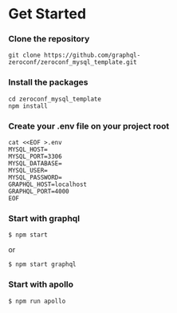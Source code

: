 # Get Started

### Clone the repository

```
git clone https://github.com/graphql-zeroconf/zeroconf_mysql_template.git
```

### Install the packages

```
cd zeroconf_mysql_template
npm install
```

### Create your .env file on your project root

```
cat <<EOF >.env
MYSQL_HOST=
MYSQL_PORT=3306
MYSQL_DATABASE=
MYSQL_USER=
MYSQL_PASSWORD=
GRAPHQL_HOST=localhost
GRAPHQL_PORT=4000
EOF
```

### Start with graphql

```
$ npm start
```

or

```
$ npm start graphql
```

### Start with apollo

```
$ npm run apollo
```
